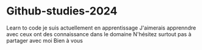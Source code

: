 # Github-studies-2024
Learn to code
je suis actuellement en apprentissage
J'aimerais apprenndre avec ceux ont des connaissance dans le domaine
N'hésitez surtout pas à partager avec moi
Bien à vous
